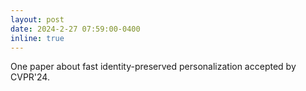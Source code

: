 ```yaml
---
layout: post
date: 2024-2-27 07:59:00-0400
inline: true
---
```


One paper about fast identity-preserved personalization accepted by CVPR'24.
